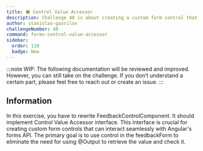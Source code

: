 ```yaml
---
title: 🟠 Control Value Accessor
description: Challenge 40 is about creating a custom form control that implements Control Value Accessor interface.
author: stanislav-gavrilov
challengeNumber: 40
command: forms-control-value-accessor
sidebar:
  order: 119
  badge: New
---
```


:::note
WIP: The following documentation will be reviewed and improved. However, you can still take on the challenge. If you don’t understand a certain part, please feel free to reach out or create an issue.
:::

## Information

In this exercise, you have to rewrite FeedbackControlComponent. It should implement Control Value Accessor interface.
This interface is crucial for creating custom form controls that can interact seamlessly with Angular's forms API.
The primary goal is to use control in the feedbackForm to eliminate the need for using @Output to retrieve the value and check it.
